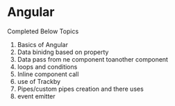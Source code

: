# Angular

Completed Below Topics
1) Basics of Angular
2) Data binidng based on property
3) Data pass from ne component toanother component
4) loops and conditions
5) Inline component call
5) use of Trackby
6) Pipes/custom pipes creation and there uses
7) event emitter
